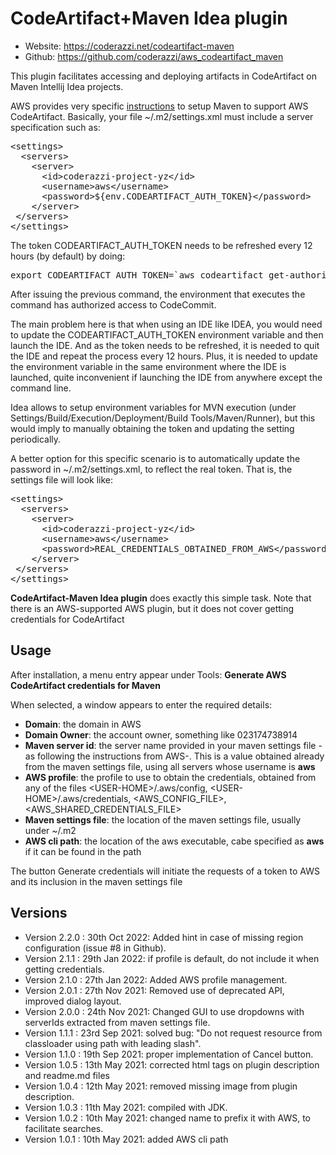 # CodeArtifact+Maven Idea plugin

* Website: https://coderazzi.net/codeartifact-maven
* Github: https://github.com/coderazzi/aws_codeartifact_maven

This plugin facilitates accessing and deploying artifacts in CodeArtifact on Maven Intellij Idea projects.

AWS provides very specific [instructions](https://docs.aws.amazon.com/codeartifact/latest/ug/maven-mvn.html) to setup Maven to support AWS CodeArtifact. Basically, your file ~/.m2/settings.xml must include a server specification such as:
<pre>
&lt;settings&gt;  
  &lt;servers&gt;  
    &lt;server&gt;  
      &lt;id&gt;coderazzi-project-yz&lt;/id&gt;  
      &lt;username&gt;aws&lt;/username&gt;  
      &lt;password&gt;${env.CODEARTIFACT_AUTH_TOKEN}&lt;/password&gt;  
    &lt;/server&gt;  
 &lt;/servers&gt;  
&lt;/settings&gt;
</pre>
The token CODEARTIFACT_AUTH_TOKEN needs to be refreshed every 12 hours (by default) by doing:

<pre>export CODEARTIFACT_AUTH_TOKEN=`aws codeartifact get-authorization-token --domain DOMAIN --domain-owner DOMAIN_OWNER --query authorizationToken --output text`</pre>

After issuing the previous command, the environment that executes the command has authorized access to CodeCommit.

The main problem here is that when using an IDE like IDEA, you would need to update the CODEARTIFACT_AUTH_TOKEN environment variable and then launch the IDE. And as the token needs to be refreshed, it is needed to quit the IDE and repeat the process every 12 hours. Plus, it is needed to update the environment variable in the same environment where the IDE is launched, quite inconvenient if launching the IDE from anywhere except the command line.

Idea allows to setup environment variables for MVN execution (under Settings/Build/Execution/Deployment/Build Tools/Maven/Runner), but this would imply to manually obtaining the token and updating the setting periodically.

A better option for this specific scenario is to automatically update the password in ~/.m2/settings.xml, to reflect the real token. That is, the settings file will look like:

<pre>
&lt;settings&gt;  
  &lt;servers&gt;  
    &lt;server&gt;  
      &lt;id&gt;coderazzi-project-yz&lt;/id&gt;  
      &lt;username&gt;aws&lt;/username&gt;  
      &lt;password&gt;REAL_CREDENTIALS_OBTAINED_FROM_AWS&lt;/password&gt;  
    &lt;/server&gt;  
 &lt;/servers&gt;  
&lt;/settings&gt;
</pre>

**CodeArtifact-Maven Idea plugin** does exactly this simple task. Note that there is an AWS-supported AWS plugin, but it does not cover getting credentials for CodeArtifact

## Usage

After installation, a menu entry appear under Tools: **Generate AWS CodeArtifact credentials for Maven**

When selected, a window appears to enter the required details:

*   **Domain**: the domain in AWS
*   **Domain Owner**: the account owner, something like 023174738914
*   **Maven server id**: the server name provided in your maven settings file -as following the instructions from AWS-. This is a value obtained already from the maven settings file, using all servers whose username is **aws**
*   **AWS profile**: the profile to use to obtain the credentials, obtained from any of the files
         &lt;USER-HOME&gt;/.aws/config, &lt;USER-HOME&gt;/.aws/credentials, &lt;AWS_CONFIG_FILE&gt;,
         &lt;AWS_SHARED_CREDENTIALS_FILE&gt;
*   **Maven settings file**: the location of the maven settings file, usually under ~/.m2
*   **AWS cli path**: the location of the aws executable, cabe specified as **aws** if it can be found in the path 

The button Generate credentials will initiate the requests of a token to AWS and its inclusion in the maven settings file

## Versions

* Version 2.2.0 : 30th Oct 2022: Added hint in case of missing region configuration (issue #8 in Github).
* Version 2.1.1 : 29th Jan 2022: if profile is default, do not include it when getting credentials.
* Version 2.1.0 : 27th Jan 2022: Added AWS profile management.
* Version 2.0.1 : 27th Nov 2021: Removed use of deprecated API, improved dialog layout.
* Version 2.0.0 : 24th Nov 2021: Changed GUI to use dropdowns with serverIds extracted from maven settings file.
* Version 1.1.1 : 23rd Sep 2021: solved bug: "Do not request resource from classloader using path with leading slash".
* Version 1.1.0 : 19th Sep 2021: proper implementation of Cancel button.
* Version 1.0.5 : 13th May 2021: corrected html tags on plugin description and readme.md files
* Version 1.0.4 : 12th May 2021: removed missing image from plugin description.
* Version 1.0.3 : 11th May 2021: compiled with JDK.
* Version 1.0.2 : 10th May 2021: changed name to prefix it with AWS, to facilitate searches.
* Version 1.0.1 : 10th May 2021: added AWS cli path


